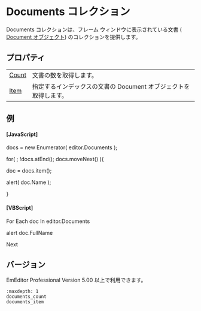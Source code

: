 # Documents コレクション

Documents コレクションは、フレーム ウィンドウに表示されている文書 ( [Document オブジェクト](../document/index)) のコレクションを提供します。

## プロパティ

|     |     |
| --- | --- |
| [Count](documents_count) | 文書の数を取得します。 |
| [Item](documents_item) | 指定するインデックスの文書の Document オブジェクトを取得します。 |

## 例

#### \[JavaScript\]

docs = new Enumerator( editor.Documents );

for( ; !docs.atEnd(); docs.moveNext() ){

doc = docs.item();

alert( doc.Name );

}

#### \[VBScript\]

For Each doc In editor.Documents

alert doc.FullName

Next

## バージョン

EmEditor Professional Version 5.00 以上で利用できます。


```{toctree}
:maxdepth: 1
documents_count
documents_item
```
